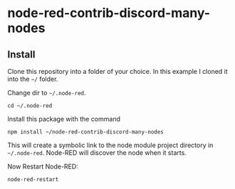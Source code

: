 # node-red-contrib-discord-many-nodes

## Install

Clone this repository into a folder of your choice. In this example I cloned it into the `~/` folder.

Change dir to `~/.node-red`.

```
cd ~/.node-red
```

Install this package with the command

```
npm install ~/node-red-contrib-discord-many-nodes
```

This will create a symbolic link to the node module project directory in `~/.node-red`. Node-RED will discover the node when it starts.

Now Restart Node-RED:

```
node-red-restart
```